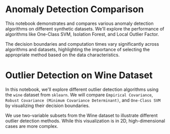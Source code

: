 # Anomaly Detection Comparison

This notebook demonstrates and compares various anomaly detection algorithms on different synthetic datasets. 
We'll explore the performance of algorithms like One-Class SVM, Isolation Forest, and Local Outlier Factor.

The decision boundaries and computation times vary significantly across algorithms and datasets, highlighting the importance of selecting the appropriate method based on the data characteristics.

# Outlier Detection on Wine Dataset

In this notebook, we'll explore different outlier detection algorithms using the `wine` dataset from `sklearn`. 
We will compare `Empirical Covariance`, `Robust Covariance (Minimum Covariance Determinant)`, and `One-Class SVM` by visualizing their decision boundaries.

We use two-variable subsets from the Wine dataset to illustrate different outlier detection methods. While this visualization is in 2D, high-dimensional cases are more complex.
